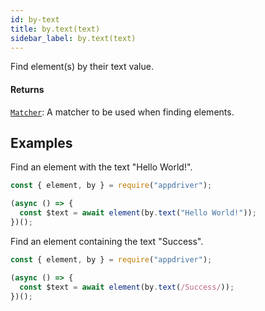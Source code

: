 ```yaml
---
id: by-text
title: by.text(text)
sidebar_label: by.text(text)
---
```


Find element(s) by their text value.

#### Returns

[`Matcher`](../matchers/intro.md): A matcher to be used when finding elements.

## Examples

Find an element with the text "Hello World!".

```javascript
const { element, by } = require("appdriver");

(async () => {
  const $text = await element(by.text("Hello World!"));
})();
```

Find an element containing the text "Success".

```javascript
const { element, by } = require("appdriver");

(async () => {
  const $text = await element(by.text(/Success/));
})();
```